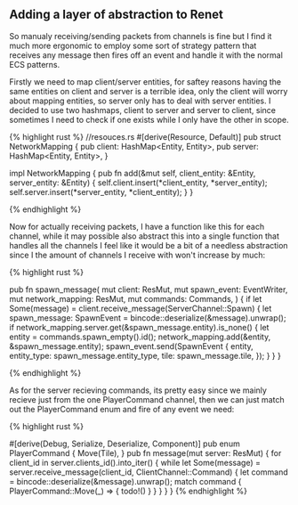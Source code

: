 ## Adding a layer of abstraction to Renet
So manualy receiving/sending packets from channels is fine but I find it much more ergonomic to employ some sort of strategy pattern that
receives any message then fires off an event and handle it with the normal ECS patterns.   

Firstly we need to map client/server entities, for saftey reasons having the same entities on client and server is a terrible idea, only the client will worry about
mapping entities, so server only has to deal with server entities. I decided to use two hashmaps, client to server and server to client, since sometimes I need to check if
one exists while I only have the other in scope.

{% highlight rust %}
//resouces.rs
#[derive(Resource, Default)]
pub struct NetworkMapping {
    pub client: HashMap<Entity, Entity>,
    pub server: HashMap<Entity, Entity>,
}

impl NetworkMapping {
    pub fn add(&mut self, client_entity: &Entity, server_entity: &Entity) {
        self.client.insert(*client_entity, *server_entity);
        self.server.insert(*server_entity, *client_entity);
    }
}


{% endhighlight %}

Now for actually receiving packets, I have a function like this for each channel, while it may possible also abstract this into a single function that handles all the channels I feel like it would be a bit of a needless abstraction since I the amount of channels I receive with won't increase by much:

{% highlight rust %}

pub fn spawn_message(
    mut client: ResMut<RenetClient>,
    mut spawn_event: EventWriter<SpawnEvent>,
    mut network_mapping: ResMut<NetworkMapping>,
    mut commands: Commands,
) {
    if let Some(message) = client.receive_message(ServerChannel::Spawn) {
        let spawn_message: SpawnEvent = bincode::deserialize(&message).unwrap();
        if network_mapping.server.get(&spawn_message.entity).is_none() {
            let entity = commands.spawn_empty().id();
            network_mapping.add(&entity, &spawn_message.entity);
            spawn_event.send(SpawnEvent {
                entity,
                entity_type: spawn_message.entity_type,
                tile: spawn_message.tile,
            });
        }
    }
}

{% endhighlight %}

As for the server recieving commands, its pretty easy since we mainly recieve just from the one PlayerCommand channel, then we can just match out the PlayerCommand enum and fire of any event we need:

{% highlight rust %}

#[derive(Debug, Serialize, Deserialize, Component)]
pub enum PlayerCommand {
    Move(Tile),
}
pub fn message(mut server: ResMut<RenetServer>) {
    for client_id in server.clients_id().into_iter() {
        while let Some(message) = server.receive_message(client_id, ClientChannel::Command) {
            let command = bincode::deserialize(&message).unwrap();
            match command {
                PlayerCommand::Move(_) => {
                    todo!()
                }
            }
        }
    }
}
{% endhighlight %}
